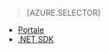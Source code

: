 > [AZURE.SELECTOR] 
- [Portale](../articles/media-services/media-services-portal-encoding-units.md)
- [.NET SDK](../articles/media-services/media-services-dotnet-encoding-units.md)


<!--HONumber=52-->